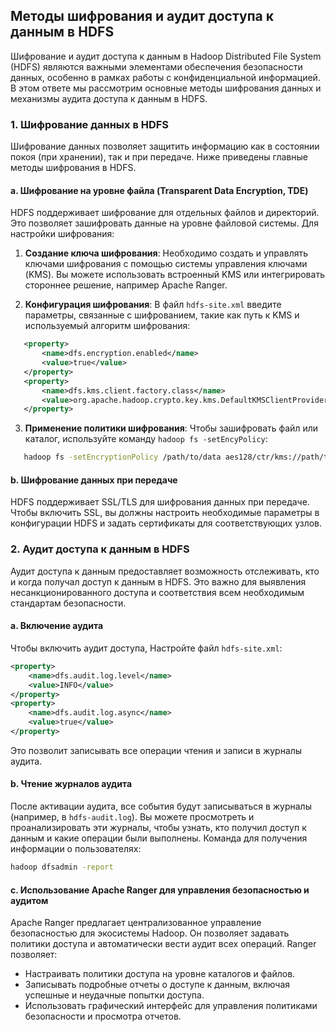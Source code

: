 ## Методы шифрования и аудит доступа к данным в HDFS

Шифрование и аудит доступа к данным в Hadoop Distributed File System (HDFS) являются важными элементами обеспечения безопасности данных, особенно в рамках работы с конфиденциальной информацией. В этом ответе мы рассмотрим основные методы шифрования данных и механизмы аудита доступа к данным в HDFS.

### 1. Шифрование данных в HDFS

Шифрование данных позволяет защитить информацию как в состоянии покоя (при хранении), так и при передаче. Ниже приведены главные методы шифрования в HDFS.

#### a. Шифрование на уровне файла (Transparent Data Encryption, TDE)

HDFS поддерживает шифрование для отдельных файлов и директорий. Это позволяет зашифровать данные на уровне файловой системы. Для настройки шифрования:

1. **Создание ключа шифрования**: Необходимо создать и управлять ключами шифрования с помощью системы управления ключами (KMS). Вы можете использовать встроенный KMS или интегрировать стороннее решение, например Apache Ranger.

2. **Конфигурация шифрования**: В файл `hdfs-site.xml` введите параметры, связанные с шифрованием, такие как путь к KMS и используемый алгоритм шифрования:
```xml
   <property>
       <name>dfs.encryption.enabled</name>
       <value>true</value>
   </property>
   <property>
       <name>dfs.kms.client.factory.class</name>
       <value>org.apache.hadoop.crypto.key.kms.DefaultKMSClientProvider</value>
   </property>
```   


3. **Применение политики шифрования**: Чтобы зашифровать файл или каталог, используйте команду `hadoop fs -setEncyPolicy`:
```bash
   hadoop fs -setEncryptionPolicy /path/to/data aes128/ctr/kms://path/to/key
```   


#### b. Шифрование данных при передаче

HDFS поддерживает SSL/TLS для шифрования данных при передаче. Чтобы включить SSL, вы должны настроить необходимые параметры в конфигурации HDFS и задать сертификаты для соответствующих узлов.

### 2. Аудит доступа к данным в HDFS

Аудит доступа к данным предоставляет возможность отслеживать, кто и когда получал доступ к данным в HDFS. Это важно для выявления несанкционированного доступа и соответствия всем необходимым стандартам безопасности.

#### a. Включение аудита

Чтобы включить аудит доступа, Настройте файл `hdfs-site.xml`:
```xml
<property>
    <name>dfs.audit.log.level</name>
    <value>INFO</value>
</property>
<property>
    <name>dfs.audit.log.async</name>
    <value>true</value>
</property>
```

Это позволит записывать все операции чтения и записи в журналы аудита.

#### b. Чтение журналов аудита

После активации аудита, все события будут записываться в журналы (например, в `hdfs-audit.log`). Вы можете просмотреть и проанализировать эти журналы, чтобы узнать, кто получил доступ к данным и какие операции были выполнены. Команда для получения информации о пользователях:
```bash
hadoop dfsadmin -report
```

#### c. Использование Apache Ranger для управления безопасностью и аудитом

Apache Ranger предлагает централизованное управление безопасностью для экосистемы Hadoop. Он позволяет задавать политики доступа и автоматически вести аудит всех операций. Ranger позволяет:

- Настраивать политики доступа на уровне каталогов и файлов.
- Записывать подробные отчеты о доступе к данным, включая успешные и неудачные попытки доступа.
- Использовать графический интерфейс для управления политиками безопасности и просмотра отчетов.